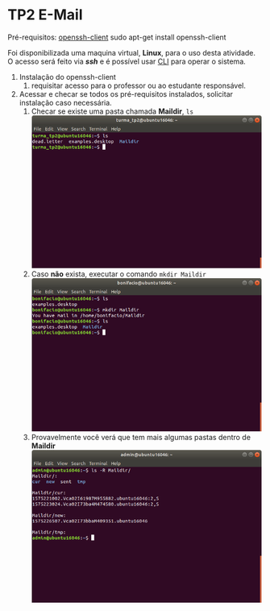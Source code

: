 # TP2 E-Mail

Pré-requisitos: [openssh-client](https://www.ssh.com/ssh/command/)
    sudo apt-get install openssh-client

Foi disponibilizada uma maquina virtual, **Linux**, para o uso desta atividade.
O acesso será feito via ***ssh*** e é possível usar [CLI](https://www.suse.com/c/working-command-line-basic-linux-commands/)
para operar o sistema.

1. Instalação do openssh-client 
    1. requisitar acesso para o professor ou ao estudante responsável.
1. Acessar e checar se todos os pré-requisitos instalados, solicitar instalação caso necessária.
    1. Checar se existe uma pasta chamada **Maildir**, `ls`
    ![Comando ls](/images/ls.png)
    1. Caso **não** exista, executar o comando `mkdir Maildir`
    ![Comando mkdir](/images/mkdir.png)
    1. Provavelmente você verá que tem mais algumas pastas dentro de **Maildir**
    ![Conteudo maildir](/images/maildir.png)
